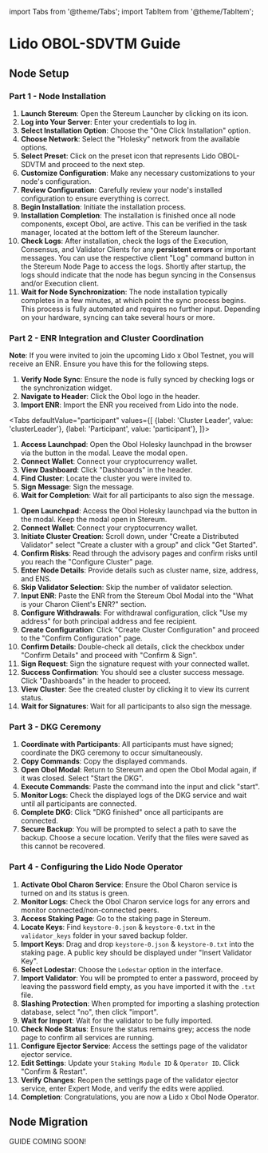 import Tabs from '@theme/Tabs';
import TabItem from '@theme/TabItem';

# Lido OBOL-SDVTM Guide


## Node Setup

### Part 1 - Node Installation

1. **Launch Stereum**: Open the Stereum Launcher by clicking on its icon.
2. **Log into Your Server**: Enter your credentials to log in.
3. **Select Installation Option**: Choose the "One Click Installation" option.
4. **Choose Network**: Select the "Holesky" network from the available options.
5. **Select Preset**: Click on the preset icon that represents Lido OBOL-SDVTM and proceed to the next step.
6. **Customize Configuration**: Make any necessary customizations to your node's configuration.
7. **Review Configuration**: Carefully review your node's installed configuration to ensure everything is correct.
8. **Begin Installation**: Initiate the installation process.
9. **Installation Completion**: The installation is finished once all node components, except Obol, are active. This can be verified in the task manager, located at the bottom left of the Stereum launcher.
10. **Check Logs**: After installation, check the logs of the Execution, Consensus, and Validator Clients for any **persistent errors** or important messages. You can use the respective client "Log" command button in the Stereum Node Page to access the logs. Shortly after startup, the logs should indicate that the node has begun syncing in the Consensus and/or Execution client.
11. **Wait for Node Synchronization**: The node installation typically completes in a few minutes, at which point the sync process begins. This process is fully automated and requires no further input. Depending on your hardware, syncing can take several hours or more.

### Part 2 - ENR Integration and Cluster Coordination

**Note**: If you were invited to join the upcoming Lido x Obol Testnet, you will receive an ENR. Ensure you have this for the following steps.

1. **Verify Node Sync**: Ensure the node is fully synced by checking logs or the synchronization widget.
2. **Navigate to Header**: Click the Obol logo in the header.
3. **Import ENR**: Import the ENR you received from Lido into the node.

<Tabs
  defaultValue="participant"
  values={[
    {label: 'Cluster Leader', value: 'clusterLeader'},
    {label: 'Participant', value: 'participant'},
  ]}>

<TabItem value="participant">

1. **Access Launchpad**: Open the Obol Holesky launchpad in the browser via the button in the modal. Leave the modal open.
2. **Connect Wallet**: Connect your cryptocurrency wallet.
3. **View Dashboard**: Click "Dashboards" in the header.
4. **Find Cluster**: Locate the cluster you were invited to.
5. **Sign Message**: Sign the message.
6. **Wait for Completion**: Wait for all participants to also sign the message.

</TabItem>

<TabItem value="clusterLeader">
      
1. **Open Launchpad**: Access the Obol Holesky launchpad via the button in the modal. Keep the modal open in Stereum.
2. **Connect Wallet**: Connect your cryptocurrency wallet.
3. **Initiate Cluster Creation**: Scroll down, under "Create a Distributed Validator" select "Create a cluster with a group" and click "Get Started".
4. **Confirm Risks**: Read through the advisory pages and confirm risks until you reach the "Configure Cluster" page.    
5. **Enter Node Details**: Provide details such as cluster name, size, address, and ENS.
6. **Skip Validator Selection**: Skip the number of validator selection.
7. **Input ENR**: Paste the ENR from the Stereum Obol Modal into the "What is your Charon Client's ENR?" section.
8. **Configure Withdrawals**: For withdrawal configuration, click "Use my address" for both principal address and fee recipient.
9. **Create Configuration**: Click "Create Cluster Configuration" and proceed to the "Confirm Configuration" page.
10. **Confirm Details**: Double-check all details, click the checkbox under "Confirm Details" and proceed with "Confirm & Sign".
11. **Sign Request**: Sign the signature request with your connected wallet.
12. **Success Confirmation**: You should see a cluster success message. Click "Dashboards" in the header to proceed.
13. **View Cluster**: See the created cluster by clicking it to view its current status.
14. **Wait for Signatures**: Wait for all participants to also sign the message.

</TabItem>

</Tabs>


### Part 3 - DKG Ceremony

1. **Coordinate with Participants**: All participants must have signed; coordinate the DKG ceremony to occur simultaneously.
2. **Copy Commands**: Copy the displayed commands.
3. **Open Obol Modal**: Return to Stereum and open the Obol Modal again, if it was closed. Select "Start the DKG".
4. **Execute Commands**: Paste the command into the input and click "start".
5. **Monitor Logs**: Check the displayed logs of the DKG service and wait until all participants are connected.
6. **Complete DKG**: Click "DKG finished" once all participants are connected.
7. **Secure Backup**: You will be prompted to select a path to save the backup. Choose a secure location. Verify that the files were saved as this cannot be recovered.

### Part 4 - Configuring the Lido Node Operator

1. **Activate Obol Charon Service**: Ensure the Obol Charon service is turned on and its status is green.
2. **Monitor Logs**: Check the Obol Charon service logs for any errors and monitor connected/non-connected peers.
3. **Access Staking Page**: Go to the staking page in Stereum.
4. **Locate Keys**: Find `keystore-0.json` & `keystore-0.txt` in the `validator_keys` folder in your saved backup folder.
5. **Import Keys**: Drag and drop `keystore-0.json` & `keystore-0.txt` into the staking page. A public key should be displayed under "Insert Validator Key".
6. **Select Lodestar**: Choose the `Lodestar` option in the interface.
7. **Import Validator**: You will be prompted to enter a password, proceed by leaving the password field empty, as you have imported it with the `.txt` file.
8. **Slashing Protection**: When prompted for importing a slashing protection database, select "no", then click "import".
9. **Wait for Import**: Wait for the validator to be fully imported.
10. **Check Node Status**: Ensure the status remains grey; access the node page to confirm all services are running.
11. **Configure Ejector Service**: Access the settings page of the validator ejector service.
12. **Edit Settings**: Update your `Staking Module ID` & `Operator ID`. Click "Confirm & Restart".
13. **Verify Changes**: Reopen the settings page of the validator ejector service, enter Expert Mode, and verify the edits were applied.
14. **Completion**: Congratulations, you are now a Lido x Obol Node Operator.


## Node Migration 

GUIDE COMING SOON!